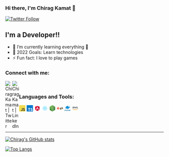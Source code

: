 ### Hi there, I'm Chirag Kamat 👋 

[![Twitter Follow](https://img.shields.io/twitter/follow/ChiragKamat?color=1DA1F2&logo=twitter&style=for-the-badge)](https://twitter.com/intent/follow?original_referer=https%3A%2F%2Fgithub.com%2FChiragKamat&screen_name=ChiragKamat)

## I'm a Developer!!

- 🌱 I’m currently learning everything 🤣
- 🥅 2022 Goals: Learn technologies
- ⚡ Fun fact: I love to play games

### Connect with me:

[<img align="left" alt="ChiragKamat | Twitter" width="22px" src="https://cdn.jsdelivr.net/npm/simple-icons@v3/icons/twitter.svg" />][twitter]
[<img align="left" alt="ChiragKamat | LinkedIn" width="22px" src="https://cdn.jsdelivr.net/npm/simple-icons@v3/icons/linkedin.svg" />][linkedin]

<br />

### Languages and Tools:

<code><img height="20" src="https://raw.githubusercontent.com/github/explore/80688e429a7d4ef2fca1e82350fe8e3517d3494d/topics/javascript/javascript.png"></code>
<code><img height="20" src="https://raw.githubusercontent.com/github/explore/80688e429a7d4ef2fca1e82350fe8e3517d3494d/topics/typescript/typescript.png"></code>
<code><img height="20" src="https://raw.githubusercontent.com/github/explore/80688e429a7d4ef2fca1e82350fe8e3517d3494d/topics/angular/angular.png"></code>
<code><img height="20" src="https://raw.githubusercontent.com/github/explore/80688e429a7d4ef2fca1e82350fe8e3517d3494d/topics/react/react.png"></code>
<code><img height="20" src="https://raw.githubusercontent.com/github/explore/80688e429a7d4ef2fca1e82350fe8e3517d3494d/topics/nodejs/nodejs.png"></code>
<code><img height="20" src="https://raw.githubusercontent.com/github/explore/80688e429a7d4ef2fca1e82350fe8e3517d3494d/topics/git/git.png"></code>
<code><img height="20" src="https://raw.githubusercontent.com/github/explore/80688e429a7d4ef2fca1e82350fe8e3517d3494d/topics/docker/docker.png"></code>
<code><img height="20" src="https://raw.githubusercontent.com/github/explore/80688e429a7d4ef2fca1e82350fe8e3517d3494d/topics/aws/aws.png"></code>

<br />
<br />

---

[![Chirag's GitHub stats](https://github-readme-stats.vercel.app/api?username=chigya4&show_icons=true&theme=dracula)](https://github.com/chigya4/github-readme-stats)

[![Top Langs](https://github-readme-stats.vercel.app/api/top-langs/?username=chigya4&theme=dracula)](https://github.com/chigya4/github-readme-stats)

[twitter]: https://twitter.com/ChiragKamat
[linkedin]: https://www.linkedin.com/in/chiragkamat48/
